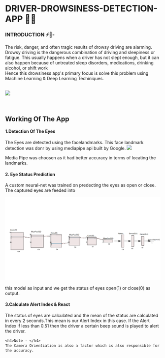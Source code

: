 # DRIVER-DROWSINESS-DETECTION-APP 🚀🚗

### <b>INTRODUCTION</b> ⚡📑-
<bl>
The risk, danger, and often tragic results of drowsy driving are alarming. Drowsy driving is the dangerous combination of driving and sleepiness or fatigue. This usually happens when a driver has not slept enough, but it can also happen because of untreated sleep disorders, medications, drinking alcohol, or shift work
<br>
Hence this drowsiness app's primary focus is solve this problem using Machine Learning & Deep Learning Techiniques.
  <br>
  <br>
  
![](driverapp.gif)

<br>
  
  <h2> Working Of The App </h2>
  
  <bl>
  
  <h4>1.Detection Of The Eyes</h4>
  <p>The Eyes are detected using the facelandmarks. This face landmark detection was donr by using mediapipe api built by Google.
    
  <img src="https://i.stack.imgur.com/5Mohl.jpg">
    
  Media Pipe was choosen as it had better accuracy in terms of locating the landmarks.</p>
  
  <h4>2. Eye Status Prediction </h4>
   <p>A custom neural-net was trained on predecting the eyes as open or close. The captured eyes are feeded into
     
   ![](EyeClassificationArch.png)
     
     
   this model as input and we get the status of eyes open(1) or close(0) as output.</p>

  <h4>3.Calculate Alert Index & React</h4>
  <p>The status of eyes are calculated and the mean of the status are calculated in every 2 seconds.This mean is our Alert Index in this case. If the Alert Index if less than 0.51 then the driver a certain beep sound is played to alert the driver.
    
    <h4>Note - </h4>
    The Camera Orientiation is also a factor which is also responsible for the accuracy.
